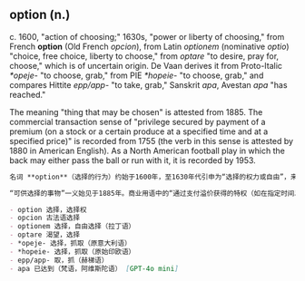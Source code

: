 ## option (n.)

c. 1600, "action of choosing;" 1630s, "power or liberty of choosing," from French __option__ (Old French _opcion_), from Latin _optionem_ (nominative _optio_) "choice, free choice, liberty to choose," from _optare_ "to desire, pray for, choose," which is of uncertain origin. De Vaan derives it from Proto-Italic _\*opeje-_ "to choose, grab," from PIE _\*hopeie-_ "to choose, grab," and compares Hittite _epp/app-_ "to take, grab," Sanskrit _apa_, Avestan _apa_ "has reached."

The meaning "thing that may be chosen" is attested from 1885. The commercial transaction sense of "privilege secured by payment of a premium (on a stock or a certain produce at a specified time and at a specified price)" is recorded from 1755 (the verb in this sense is attested by 1880 in American English). As a North American football play in which the back may either pass the ball or run with it, it is recorded by 1953.

```md
名词 **option**（选择的行为）约始于1600年，至1630年代引申为“选择的权力或自由”，来源于法语 _option_（古法语 _opcion_），来自拉丁语 _optionem_（主格为 _optio_），意为“选择，自由选择，有选择的自由”，源自动词 _optare_，含义为“渴望，祈求，选择”，其更远词源尚不确定。语言学家De Vaan提出它源自原意大利语 _*opeje-_ 意为“选择，抓取”，该词进一步源自原始印欧语 _*hopeie-_，意为“选择，抓取”，并与赫梯语 _epp/app-_（“取，抓”）、梵语 _apa_、阿维斯陀语 _apa_（均意味着“已达到”）相比较。

“可供选择的事物”一义始见于1885年。商业用语中的“通过支付溢价获得的特权（如在指定时间以特定价格购买股票或特定产品）”始见于1755年（此义的动词用法于1880年在美式英语出现）。作为北美美式足球中的一种战术，即球员可选择传球或持球跑动的玩法，首次记载于1953年。

- option 选择，选择权  
- opcion 古法语选择  
- optionem 选择，自由选择（拉丁语）  
- optare 渴望，选择  
- *opeje- 选择，抓取（原意大利语）  
- *hopeie- 选择，抓取（原始印欧语）  
- epp/app- 取，抓（赫梯语）  
- apa 已达到（梵语，阿维斯陀语） [GPT-4o mini]
```
